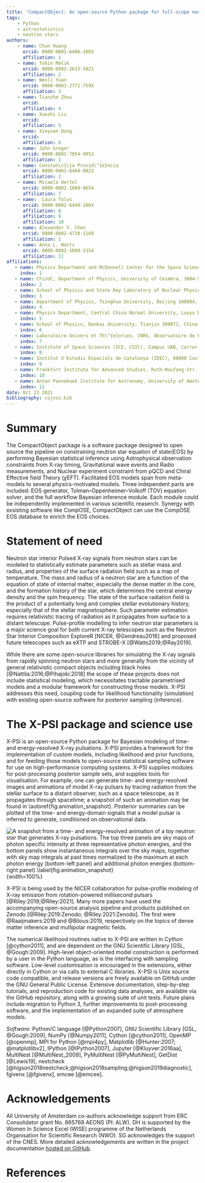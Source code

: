 ```yaml
---
title: 'CompactObject: An open-source Python package for full-scope neutron star equation of state inference'
tags:
    - Python
    - astrostatistics
    - neutron stars
authors:
    - name: Chun Huang
      orcid: 0000-0001-6406-1003
      affiliation: 1
    - name: Tuhin Malik
      orcid: 0000-0003-2633-5821
      affiliation: 2
    - name: Wenli Yuan
      orcid: 0000-0003-2771-759X
      affiliation: 3
    - name: Tianzhe Zhou
      orcid: 
      affiliation: 4
    - name: Xuezhi Liu
      orcid: 
      affiliation: 5
    - name: Xieyuan Dong
      orcid: 
      affiliation: 6
    - name: John Groger
      orcid: 0000-0002-7054-9053
      affiliation: 1
    - name: Constan\c{c}a Provid\^{e}ncia
      orcid: 0000-0001-6464-8023
      affiliation: 2
    - name: Micaela Oertel
      orcid: 0000-0002-1884-8654
      affiliation: 7
    - name:  Laura Tolos
      orcid: 0000-0002-6449-106X
      affiliation: 8
      affiliation: 9
      affiliation: 10
    - name: Alexander Y. Chen
      orcid: 0000-0002-4738-1168
      affiliation: 1
    - name: Anna L. Watts
      orcid: 0000-0002-1009-2354
      affiliation: 11
affiliations:
   - name: Physics Department and McDonnell Center for the Space Sciences, Washington University in St. Louis; MO, 63130, USA
     index: 1
   - name: CFisUC, Department of Physics, University of Coimbra, 3004-516 Coimbra, Portugal
     index: 2
   - name: School of Physics and State Key Laboratory of Nuclear Physics and Technology, Peking University, Beijing 100871, China;
     index: 3 
   - name: Department of Physics, Tsinghua University, Beijing 100084, China
     index: 4
   - name: Physics Department, Central China Normal University, Luoyu Road, 430030, Wuhan, China
     index: 5
   - name: School of Physics, Nankai University, Tianjin 300071, China
     index: 6
   - name: Laboratoire Univers et Th\^{e}ories, CNRS, Observatoire de Paris, Universit\^{e} PSL, Universit\^{e} Paris Cit\^{e}, 5 place Jules Janssen, 92195 Meudon, France
     index: 7
   - name: Institute of Space Sciences (ICE, CSIC), Campus UAB, Carrer de Can Magrans, 08193, Barcelona, Spain
     index: 8
   - name: Institut d'Estudis Espacials de Catalunya (IEEC), 08860 Castelldefels (Barcelona), Spain
     index: 9
   - name: Frankfurt Institute for Advanced Studies, Ruth-Moufang-Str. 1, 60438, Frankfurt am Main, Germany
     index: 10
   - name: Anton Pannekoek Institute for Astronomy, University of Amsterdam, Science Park 904, 1090 GE Amsterdam, the Netherlands
     index: 11
date: Oct 23 2021
bibliography: cojoss.bib
---
```



# Summary

The CompactObject package is a software package designed to open source the pipeline on constraining
neutron star equation of state(EOS) by performing Bayesian statistical inference using Astrophysical
observation constraints from X-ray timing, Gravitational wave events and Radio measurements, and Nuclear
experiment constraint from pQCD and Chiral Effective field Theory ($\chi$EFT). Facilitated EOS models span
from meta-models to several physics-motivated models. Three independent parts are included: EOS generator, 
Tolman–Oppenheimer–Volkoff (TOV) equation solver, and the full workflow Bayesian inference module. Each module 
could be independently implemented in various scientific reaserch. Synergy with exsisting software like CompOSE,
CompactObject can use the CompOSE EOS database to enrich the EOS choices.

# Statement of need

Neutron star interior
Pulsed X-ray signals from neutron stars
can be modeled to statistically estimate parameters such as stellar mass and
radius, and properties of the surface radiation field such as a map of
temperature. The mass and radius of a neutron star are a function of the
equation of state of internal matter, especially the dense matter in the core,
and the formation history of the star, which determines the central energy
density and the spin frequency. The state of the surface radiation field is
the product of a potentially long and complex stellar evolutionary history,
especially that of the stellar magnetosphere. Such parameter estimation
requires relativistic tracing of radiation as it propagates from surface to a
distant telescope. Pulse-profile modelling to infer neutron star parameters
is a major science goal for both current X-ray telescopes such as the Neutron
Star Interior Composition ExploreR [NICER, @Gendreau2016] and proposed future telescopes such as eXTP and STROBE-X
[@Watts2019;@Ray2019].

While there are some open-source libraries for simulating the X-ray
signals from rapidly spinning neutron stars and more generally from the
vicinity of general relativistic compact objects including black holes [@Nattila:2016;@Pihajoki:2018] the scope
of these projects does not include statistical modeling, which
necessitates tractable parametrised models and a modular framework for
constructing those models.  X-PSI addresses this need, coupling code for likelihood
functionality (simulation) with existing open-source software for posterior sampling (inference).

# The X-PSI package and science use

X-PSI is an open-source Python package for Bayesian modeling of time- and
energy-resolved X-ray pulsations. X-PSI provides a framework for the
implementation of custom models, including likelihood and prior functions, and for
feeding those models to open-source statistical sampling software for use on
high-performance computing systems. X-PSI supplies modules for post-processing
posterior sample sets, and supplies tools for visualisation. For example, one
can generate time- and energy-resolved images and animations of model X-ray pulsars
by tracing radiation from the stellar surface to a distant observer, such as a
space telescope, as it propagates through spacetime; a snapshot of such an
animation may be found in \autoref{fig:animation_snapshot}. Posterior summaries
can be plotted of the time- and energy-domain signals that a model pulsar is
inferred to generate, conditioned on observational data.

![A snapshot from a time- and energy-resolved animation of a toy neutron star
that generates X-ray pulsations. The top three panels are sky maps of photon
specific intensity at three representative photon energies, and the bottom
panels show instantaneous integrals over the sky maps, together with sky map
integrals at past times normalized to the maximum at each photon energy
(bottom-left panel) and additional photon energies (bottom-right
panel).\label{fig:animation_snapshot}](fig1.png){width=100%}

X-PSI is being used by the NICER collaboration for pulse-profile modeling of X-ray emission from rotation-powered
millisecond pulsars [@Riley:2019;@Riley:2021].  Many more papers have used the accompanying
open-source analysis pipeline and products published on Zenodo [@Riley:2019:Zenodo;
@Riley:2021:Zenodo]. The first were @Raaijmakers:2019 and
@Bilous:2019, respectively on the topics of dense matter inference and
multipolar magnetic fields.

The numerical likelihood routines native to X-PSI are written in Cython
[@cython2011], and are dependent on the GNU Scientific Library [GSL,
@Gough:2009]. High-level object-oriented model construction is performed by a
user in the Python language, as is the interfacing with sampling software.
Low-level customisation is encouraged in the extensions, either directly in
Cython or via calls to external C libraries.  X-PSI is Unix source code
compatible, and release versions are freely available on GitHub under the GNU General Public License.  Extensive documentation, step-by-step tutorials, and reproduction
code for existing data analyses, are available
via the GitHub repository, along with a growing suite of unit tests.  Future plans
include migration to Python 3, further improvements to post-processing software,
 and the implementation of an expanded suite of atmosphere models.



*Software:* Python/C language [@Python2007], GNU Scientific Library [GSL,
@Gough:2009], NumPy [@Numpy2011], Cython [@cython2011], OpenMP [@openmp], MPI
for Python [@mpi4py], Matplotlib [@Hunter:2007; @matplotlibv2], IPython
[@IPython2007], Jupyter [@Kluyver:2016aa], MultiNest [@MultiNest_2009],
PyMultiNest [@PyMultiNest], GetDist [@Lewis19], nestcheck
[@higson2018nestcheck;@higson2018sampling;@higson2019diagnostic], fgivenx
[@fgivenx], emcee [@emcee]. 

# Acknowledgements

All University of Amsterdam co-authors acknowledge
support from ERC Consolidator grant No. 865768 AEONS (PI: ALW).  DH is supported by the 
Women In Science Excel (WISE) programme of the Netherlands Organisation for 
Scientific Research (NWO). SG acknowledges the support of the CNES. More detailed acknowledgements are written in the project
documentation [hosted on GitHub](https://xpsi-group.github.io/xpsi/acknowledgements.html).

# References